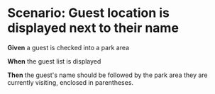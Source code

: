 # Scenario: Guest location is displayed next to their name

**Given** a guest is checked into a park area

**When** the guest list is displayed

**Then** the guest's name should be followed by the park area they are currently visiting, enclosed in parentheses.
